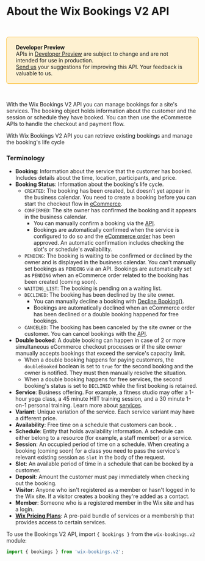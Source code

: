 # About the Wix Bookings V2 API


&nbsp;

<div style="background-color: #FEF1D1; padding: 18px 24px; border-radius: 6px; border: 1px solid #FDB10C; box-sizing: border-box; display: inline-block">
  <b>Developer Preview</b>
    <br/>
    <span>APIs in <a href="https://www.wix.com/velo/reference/api-overview/developer-preview">Developer Preview</a> are subject to change and are not intended for use in production.<br/><a href="mailto:velo-preview-feedback@wix.com">Send us</a> your suggestions for improving this API. Your feedback is valuable to us.</span>
</div>

&nbsp;



With the Wix Bookings V2 API you can manage bookings for a site's services. 
The booking object holds information about the customer and the session or 
schedule they have booked. You can then use the 
eCommerce APIs to handle the checkout and payment flow.

With Wix Bookings V2 API you can retrieve existing bookings and manage the booking's life cycle


### Terminology


+ __Booking__: Information about the service that the customer has booked. 
  Includes details about the time, location, participants, and price.
+ __Booking Status__: Information about the booking's life cycle.
    + `CREATED`: The booking has been created, but doesn't yet appear in the 
      business calendar. 
      You need to create a booking before you can start the 
      checkout flow in [eCommerce](https://www.wix.com/velo/reference/wix-ecom-backend).
    + `CONFIRMED`: The site owner has confirmed the booking and it appears in 
      the business calendar.
        + You can manually confirm a booking via the 
          [API](#confirmBooking).
        + Bookings are automatically confirmed when the 
          service 
          is configured to do so and the [eCommerce order](https://www.wix.com/velo/reference/wix-ecom-backend/orders/introduction) 
          has been approved. An automatic confirmation includes checking the 
          slot's or schedule's availability.
    + `PENDING`: The booking is waiting to be confirmed or declined by the 
      owner and is displayed in the business calendar.
      You can't manually set bookings as `PENDING` via an API.
      Bookings are automatically set as `PENDING` when an eCommerce order related to the booking has been created (coming soon).
    + `WAITING_LIST`: The booking is pending on a waiting list.
    + `DECLINED`: The booking has been declined by the site owner.
        + You can manually decline a booking with 
          [Decline Booking()](#declineBooking).
        + Bookings are automatically declined when an eCommerce order has been 
          declined or a double booking happened for free bookings.
    + `CANCELED`: The booking has been canceled by the site owner or the customer.
        You can cancel bookings with the [API](#cancelBooking).
+ __Double booked__:
  A double booking can happen in case of 2 or more simultaneous eCommerce checkout 
  processes or if the site owner manually accepts bookings that exceed the 
  service's capacity limit.
  + When a double booking happens for paying customers, the `doubleBooked` 
    boolean is set to `true` for the second booking and the owner is notified. 
    They must then manually resolve the situation.
  + When a double booking happens for free services, the second 
    booking's status is set to `DECLINED` while the first booking is retained.
+ __Service__: Business offering. For example, a fitness studio may offer a 
  1-hour yoga class, a 45 minute HIIT training session, and a 30 minute 1-on-1 
  personal training. Learn more about [services](https://support.wix.com/en/article/creating-the-right-booking-service-for-your-business).
+ __Variant__: Unique variation of the service. Each service variant may have 
  a different price.
+ __Availability__: Free time on a schedule that customers can book. .
+ __Schedule__: Entity that holds availability information. A 
  schedule can 
  either belong to a resource (for example, a staff member) or a service. 
+ __Session__: An occupied period of time on a schedule. When 
  creating a booking (coming soon) 
  for a class you need to pass the service's relevant existing session as 
  `slot` in the body of the request.
+ __Slot__: An available period of time in a schedule that can be booked by a 
  customer.
+ __Deposit__: Amount the customer must pay immediately when checking out the 
  booking.
+ __Visitor__: Anyone who isn't registered as a member or hasn't logged in to 
  the Wix site. If a visitor creates a booking they're added as a contact.
+ __Member__: Someone who is a registered member in the Wix site and has a 
  login.
+ __[Wix Pricing Plans](https://support.wix.com/en/article/about-pricing-plans)__: 
  A pre-paid bundle of services or a membership that provides access to certain
  services.


To use the Bookings V2 API, import `{ bookings }` from the `wix-bookings.v2` module:

```javascript
import { bookings } from 'wix-bookings.v2';
```